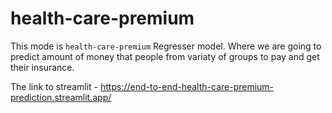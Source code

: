 # health-care-premium
This mode is `health-care-premium` Regresser model. Where we are going to predict amount of money that people from variaty of groups to pay and get their insurance.

The link to streamlit - https://end-to-end-health-care-premium-prediction.streamlit.app/
